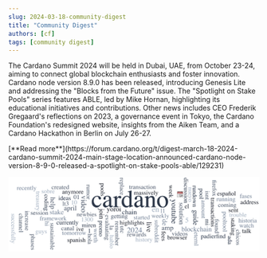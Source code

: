 ```yaml
---
slug: 2024-03-18-community-digest
title: "Community Digest"
authors: [cf]
tags: [community digest]
---
```


The Cardano Summit 2024 will be held in Dubai, UAE, from October 23-24, aiming to connect global blockchain enthusiasts and foster innovation. Cardano node version 8.9.0 has been released, introducing Genesis Lite and addressing the "Blocks from the Future" issue. The "Spotlight on Stake Pools" series features ABLE, led by Mike Hornan, highlighting its educational initiatives and contributions. Other news includes CEO Frederik Gregaard's reflections on 2023, a governance event in Tokyo, the Cardano Foundation's redesigned website, insights from the Aiken Team, and a Cardano Hackathon in Berlin on July 26-27.

<div style={{ textAlign: 'right' }}>
 [**Read more**](https://forum.cardano.org/t/digest-march-18-2024-cardano-summit-2024-main-stage-location-announced-cardano-node-version-8-9-0-released-a-spotlight-on-stake-pools-able/129231) 
</div>

 ![community digest](./community-digest.png)

